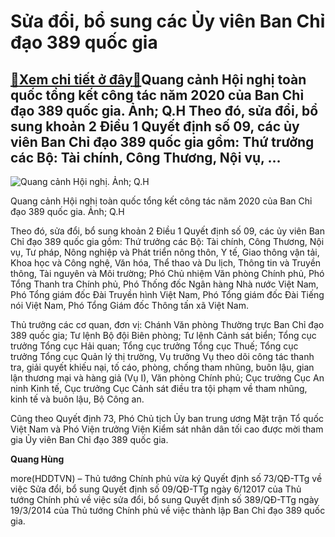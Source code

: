 Sửa đổi, bổ sung các Ủy viên Ban Chỉ đạo 389 quốc gia
=====================================================

[:gift:Xem chi tiết ở đây:gift:](https://hddtvn.com/sua-doi-bo-sung-cac-uy-vien-ban-chi-dao-389-quoc-gia/)Quang cảnh Hội nghị toàn quốc tổng kết công tác năm 2020 của Ban Chỉ đạo 389 quốc gia. Ảnh; Q.H Theo đó, sửa đổi, bổ sung khoản 2 Điều 1 Quyết định số 09, các ủy viên Ban Chỉ đạo 389 quốc gia gồm: Thứ trưởng các Bộ: Tài chính, Công Thương, Nội vụ, …
---------------------------------------------------------------------------------------------------------------------------------------------------------------------------------------------------------------------------------------------------------





![Quang cảnh Hội nghị. Ảnh; Q.H](https://hddtvn.com/wp-content/uploads/2021/01/5715_image_72192707.jpg "Quang cảnh Hội nghị. Ảnh; Q.H")


Quang cảnh Hội nghị toàn quốc tổng kết công tác năm 2020 của Ban Chỉ đạo 389 quốc gia. Ảnh; Q.H



Theo đó, sửa đổi, bổ sung khoản 2 Điều 1 Quyết định số 09, các ủy viên Ban Chỉ đạo 389 quốc gia gồm: Thứ trưởng các Bộ: Tài chính, Công Thương, Nội vụ, Tư pháp, Nông nghiệp và Phát triển nông thôn, Y tế, Giao thông vận tải, Khoa học và Công nghệ, Văn hóa, Thể thao và Du lịch, Thông tin và Truyền thông, Tài nguyên và Môi trường; Phó Chủ nhiệm Văn phòng Chính phủ, Phó Tổng Thanh tra Chính phủ, Phó Thống đốc Ngân hàng Nhà nước Việt Nam, Phó Tổng giám đốc Đài Truyền hình Việt Nam, Phó Tổng giám đốc Đài Tiếng nói Việt Nam, Phó Tổng Giám đốc Thông tấn xã Việt Nam.


Thủ trưởng các cơ quan, đơn vị: Chánh Văn phòng Thường trực Ban Chỉ đạo 389 quốc gia; Tư lệnh Bộ đội Biên phòng; Tư lệnh Cảnh sát biển; Tổng cục trưởng Tổng cục Hải quan; Tổng cục trưởng Tổng cục Thuế; Tổng cục trưởng Tổng cục Quản lý thị trường, Vụ trưởng Vụ theo dõi công tác thanh tra, giải quyết khiếu nại, tố cáo, phòng, chống tham nhũng, buôn lậu, gian lận thương mại và hàng giả (Vụ I), Văn phòng Chính phủ; Cục trưởng Cục An ninh Kinh tế, Cục trưởng Cục Cảnh sát điều tra tội phạm về tham nhũng, kinh tế và buôn lậu, Bộ Công an.


Cũng theo Quyết định 73, Phó Chủ tịch Ủy ban trung ương Mặt trận Tổ quốc Việt Nam và Phó Viện trưởng Viện Kiểm sát nhân dân tối cao được mời tham gia Ủy viên Ban Chỉ đạo 389 quốc gia.




**Quang Hùng**



more(HDDTVN) – Thủ tướng Chính phủ vừa ký Quyết định số 73/QĐ-TTg về việc Sửa đổi, bổ sung Quyết định số 09/QĐ-TTg ngày 6/12017 của Thủ tướng Chính phủ về việc sửa đổi, bổ sung Quyết định số 389/QĐ-TTg ngày 19/3/2014 của Thủ tướng Chính phủ về việc thành lập Ban Chỉ đạo 389 quốc gia.

